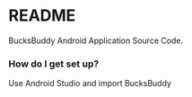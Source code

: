 # README #

BucksBuddy Android Application Source Code.

### How do I get set up? ###

Use Android Studio and import BucksBuddy
